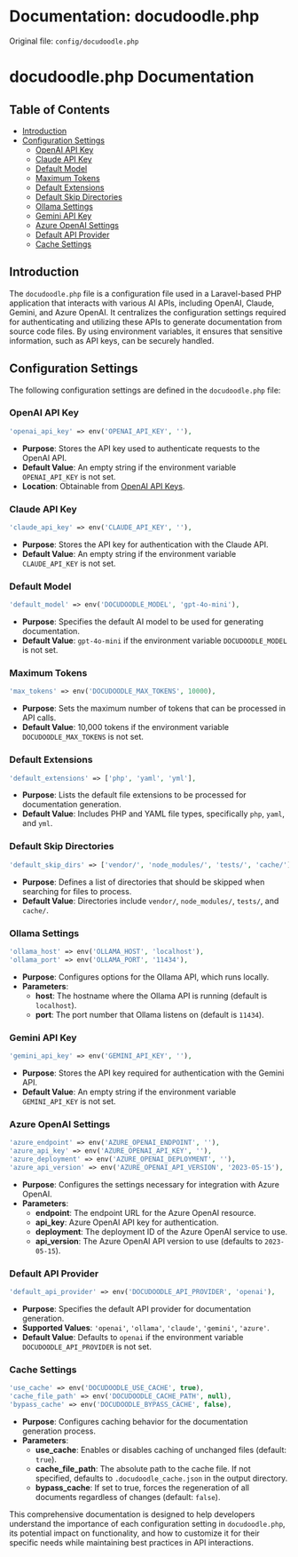 # Documentation: docudoodle.php

Original file: `config/docudoodle.php`

# docudoodle.php Documentation

## Table of Contents
- [Introduction](#introduction)
- [Configuration Settings](#configuration-settings)
  - [OpenAI API Key](#openai-api-key)
  - [Claude API Key](#claude-api-key)
  - [Default Model](#default-model)
  - [Maximum Tokens](#maximum-tokens)
  - [Default Extensions](#default-extensions)
  - [Default Skip Directories](#default-skip-directories)
  - [Ollama Settings](#ollama-settings)
  - [Gemini API Key](#gemini-api-key)
  - [Azure OpenAI Settings](#azure-openai-settings)
  - [Default API Provider](#default-api-provider)
  - [Cache Settings](#cache-settings)

## Introduction

The `docudoodle.php` file is a configuration file used in a Laravel-based PHP application that interacts with various AI APIs, including OpenAI, Claude, Gemini, and Azure OpenAI. It centralizes the configuration settings required for authenticating and utilizing these APIs to generate documentation from source code files. By using environment variables, it ensures that sensitive information, such as API keys, can be securely handled.

## Configuration Settings

The following configuration settings are defined in the `docudoodle.php` file:

### OpenAI API Key

```php
'openai_api_key' => env('OPENAI_API_KEY', ''),
```

- **Purpose**: Stores the API key used to authenticate requests to the OpenAI API.
- **Default Value**: An empty string if the environment variable `OPENAI_API_KEY` is not set.
- **Location**: Obtainable from [OpenAI API Keys](https://platform.openai.com/account/api-keys).

### Claude API Key

```php
'claude_api_key' => env('CLAUDE_API_KEY', ''),
```

- **Purpose**: Stores the API key for authentication with the Claude API.
- **Default Value**: An empty string if the environment variable `CLAUDE_API_KEY` is not set.

### Default Model

```php
'default_model' => env('DOCUDOODLE_MODEL', 'gpt-4o-mini'),
```

- **Purpose**: Specifies the default AI model to be used for generating documentation.
- **Default Value**: `gpt-4o-mini` if the environment variable `DOCUDOODLE_MODEL` is not set.

### Maximum Tokens

```php
'max_tokens' => env('DOCUDOODLE_MAX_TOKENS', 10000),
```

- **Purpose**: Sets the maximum number of tokens that can be processed in API calls.
- **Default Value**: 10,000 tokens if the environment variable `DOCUDOODLE_MAX_TOKENS` is not set.

### Default Extensions

```php
'default_extensions' => ['php', 'yaml', 'yml'],
```

- **Purpose**: Lists the default file extensions to be processed for documentation generation.
- **Default Value**: Includes PHP and YAML file types, specifically `php`, `yaml`, and `yml`.

### Default Skip Directories

```php
'default_skip_dirs' => ['vendor/', 'node_modules/', 'tests/', 'cache/'],
```

- **Purpose**: Defines a list of directories that should be skipped when searching for files to process.
- **Default Value**: Directories include `vendor/`, `node_modules/`, `tests/`, and `cache/`.

### Ollama Settings

```php
'ollama_host' => env('OLLAMA_HOST', 'localhost'),
'ollama_port' => env('OLLAMA_PORT', '11434'),
```

- **Purpose**: Configures options for the Ollama API, which runs locally.
- **Parameters**: 
  - **host**: The hostname where the Ollama API is running (default is `localhost`).
  - **port**: The port number that Ollama listens on (default is `11434`).

### Gemini API Key

```php
'gemini_api_key' => env('GEMINI_API_KEY', ''),
```

- **Purpose**: Stores the API key required for authentication with the Gemini API.
- **Default Value**: An empty string if the environment variable `GEMINI_API_KEY` is not set.

### Azure OpenAI Settings

```php
'azure_endpoint' => env('AZURE_OPENAI_ENDPOINT', ''),
'azure_api_key' => env('AZURE_OPENAI_API_KEY', ''),
'azure_deployment' => env('AZURE_OPENAI_DEPLOYMENT', ''),
'azure_api_version' => env('AZURE_OPENAI_API_VERSION', '2023-05-15'),
```

- **Purpose**: Configures the settings necessary for integration with Azure OpenAI.
- **Parameters**:
  - **endpoint**: The endpoint URL for the Azure OpenAI resource.
  - **api_key**: Azure OpenAI API key for authentication.
  - **deployment**: The deployment ID of the Azure OpenAI service to use.
  - **api_version**: The Azure OpenAI API version to use (defaults to `2023-05-15`).

### Default API Provider

```php
'default_api_provider' => env('DOCUDOODLE_API_PROVIDER', 'openai'),
```

- **Purpose**: Specifies the default API provider for documentation generation.
- **Supported Values**: `'openai'`, `'ollama'`, `'claude'`, `'gemini'`, `'azure'`.
- **Default Value**: Defaults to `openai` if the environment variable `DOCUDOODLE_API_PROVIDER` is not set.

### Cache Settings

```php
'use_cache' => env('DOCUDOODLE_USE_CACHE', true),
'cache_file_path' => env('DOCUDOODLE_CACHE_PATH', null),
'bypass_cache' => env('DOCUDOODLE_BYPASS_CACHE', false),
```

- **Purpose**: Configures caching behavior for the documentation generation process.
- **Parameters**:
  - **use_cache**: Enables or disables caching of unchanged files (default: `true`).
  - **cache_file_path**: The absolute path to the cache file. If not specified, defaults to `.docudoodle_cache.json` in the output directory.
  - **bypass_cache**: If set to true, forces the regeneration of all documents regardless of changes (default: `false`).

This comprehensive documentation is designed to help developers understand the importance of each configuration setting in `docudoodle.php`, its potential impact on functionality, and how to customize it for their specific needs while maintaining best practices in API interactions.
